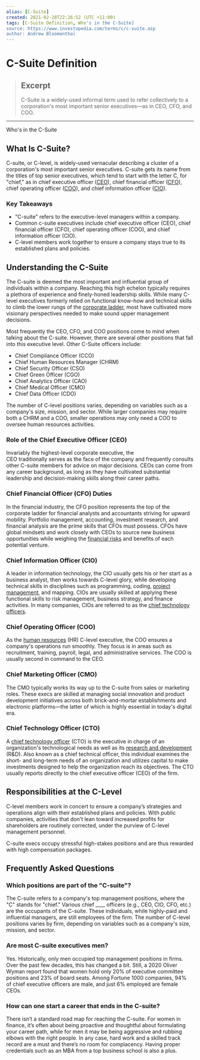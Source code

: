 ```yaml
---
alias: [C-Suite]
created: 2021-02-28T22:26:52 (UTC +11:00)
tags: [C-Suite Definition, Who's in the C-Suite]
source: https://www.investopedia.com/terms/c/c-suite.asp
author: Andrew Bloomenthal
---
```


# C-Suite Definition

> ## Excerpt
> C-Suite is a widely-used informal term used to refer collectively to a corporation's most important senior executives—as in CEO, CFO, and COO.

---

Who's in the C-Suite
## What Is C-Suite?

C-suite, or C-level, is widely-used vernacular describing a cluster of a corporation's most important senior executives. C-suite gets its name from the titles of top senior executives, which tend to start with the letter C, for "chief," as in chief executive officer ([CEO](https://www.investopedia.com/terms/c/ceo.asp)), chief financial officer ([CFO](https://www.investopedia.com/terms/c/cfo.asp)), chief operating officer ([COO](https://www.investopedia.com/terms/c/coo.asp)), and chief information officer ([CIO](https://www.investopedia.com/terms/c/cio.asp)).

### Key Takeaways

-   "C-suite" refers to the executive-level managers within a company.
-   Common c-suite executives include chief executive officer (CEO), chief financial officer (CFO), chief operating officer (COO), and chief information officer (CIO).
-   C-level members work together to ensure a company stays true to its established plans and policies.

## Understanding the C-Suite

The C-suite is deemed the most important and influential group of individuals within a company. Reaching this high echelon typically requires a plethora of experience and finely-honed leadership skills. While many C-level executives formerly relied on functional know-how and technical skills to climb the lower rungs of the [corporate ladder](https://www.investopedia.com/terms/c/corporate-ladder.asp), most have cultivated more visionary perspectives needed to make sound upper management decisions.

Most frequently the CEO, CFO, and COO positions come to mind when talking about the C-suite. However, there are several other positions that fall into this executive level. Other C-Suite officers include:

-   Chief Compliance Officer (CCO)
-   Chief Human Resources Manager (CHRM)
-   Chief Security Officer (CSO)
-   Chief Green Officer (CGO)
-   Chief Analytics Officer (CAO)
-   Chief Medical Officer (CMO)
-   Chief Data Officer (CDO)

The number of C-level positions varies, depending on variables such as a company's size, mission, and sector. While larger companies may require both a CHRM and a COO, smaller operations may only need a COO to oversee human resources activities.

### Role of the Chief Executive Officer (CEO)

Invariably the highest-level corporate executive, the CEO traditionally serves as the face of the company and frequently consults other C-suite members for advice on major decisions. CEOs can come from any career background, as long as they have cultivated substantial leadership and decision-making skills along their career paths.

### Chief Financial Officer (CFO) Duties

In the financial industry, the CFO position represents the top of the corporate ladder for financial analysts and accountants striving for upward mobility. Portfolio management, accounting, investment research, and financial analysis are the prime skills that CFOs must possess. CFOs have global mindsets and work closely with CEOs to source new business opportunities while weighing the [financial risks](https://www.investopedia.com/terms/f/financialrisk.asp) and benefits of each potential venture.

### Chief Information Officer (CIO)

A leader in information technology, the CIO usually gets his or her start as a business analyst, then works towards C-level glory, while developing technical skills in disciplines such as programming, coding, [project management](https://www.investopedia.com/terms/p/project-management.asp), and mapping. CIOs are usually skilled at applying these functional skills to risk management, business strategy, and finance activities. In many companies, CIOs are referred to as the [chief technology officers](https://www.investopedia.com/terms/c/chief-technology-officer.asp).

### Chief Operating Officer (COO)

As the [human resources](https://www.investopedia.com/terms/h/humanresources.asp) (HR) C-level executive, the COO ensures a company's operations run smoothly. They focus is in areas such as recruitment, training, payroll, legal, and administrative services. The COO is usually second in command to the CEO.

### Chief Marketing Officer (CMO)

The CMO typically works its way up to the C-suite from sales or marketing roles. These execs are skilled at managing social innovation and product development initiatives across both brick-and-mortar establishments and electronic platforms—the latter of which is highly essential in today's digital era.

### Chief Technology Officer (CTO)

A [chief technology officer](https://www.investopedia.com/terms/c/chief-technology-officer.asp) (CTO) is the executive in charge of an organization's technological needs as well as its [research and development](https://www.investopedia.com/terms/r/randd.asp) (R&D). Also known as a chief technical officer, this individual examines the short- and long-term needs of an organization and utilizes capital to make investments designed to help the organization reach its objectives. The CTO usually reports directly to the chief executive officer (CEO) of the firm.

## Responsibilities at the C-Level

C-level members work in concert to ensure a company’s strategies and operations align with their established plans and policies. With public companies, activities that don't lean toward increased profits for shareholders are routinely corrected, under the purview of C-level management personnel.

C-suite execs occupy stressful high-stakes positions and are thus rewarded with high compensation packages.

## Frequently Asked Questions

### Which positions are part of the "C-suite"?

The C-suite refers to a company's top management positions, where the "C" stands for "chief." Various chief \_\_\_\_ officers (e.g., CEO, CIO, CFO, etc.) are the occupants of the C-suite. These individuals, while highly-paid and influential managers, are still employees of the firm. The number of C-level positions varies by firm, depending on variables such as a company's size, mission, and sector. 

### Are most C-suite executives men?

Yes. Historically, only men occupied top management positions in firms. Over the past few decades, this has changed a bit. Still, a 2020 Oliver Wyman report found that women hold only 20% of executive committee positions and 23% of board seats. Among Fortune 1000 companies, 94% of chief executive officers are male, and just 6% employed are female CEOs.

### How can one start a career that ends in the C-suite?

There isn’t a standard road map for reaching the C-suite. For women in finance, it’s often about being proactive and thoughtful about formulating your career path, while for men it may be being aggressive and rubbing elbows with the right people. In any case, hard work and a skilled track record are a must and there’s no room for complacency. Having proper credentials such as an MBA from a top business school is also a plus.
